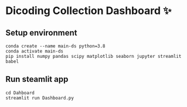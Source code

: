 # Dicoding Collection Dashboard ✨

## Setup environment
```
conda create --name main-ds python=3.8
conda activate main-ds
pip install numpy pandas scipy matplotlib seaborn jupyter streamlit babel
```

## Run steamlit app
```
cd Dahboard
streamlit run Dashboard.py
```

